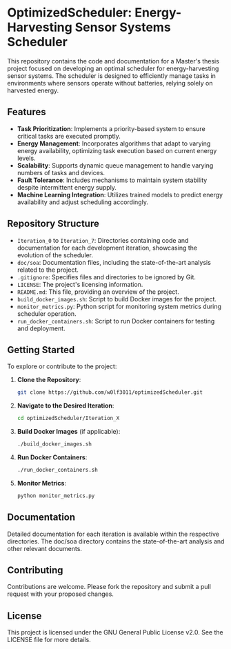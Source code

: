 # OptimizedScheduler: Energy-Harvesting Sensor Systems Scheduler

This repository contains the code and documentation for a Master's thesis project focused on developing an optimal scheduler for energy-harvesting sensor systems. The scheduler is designed to efficiently manage tasks in environments where sensors operate without batteries, relying solely on harvested energy.

## Features

- **Task Prioritization**: Implements a priority-based system to ensure critical tasks are executed promptly.
- **Energy Management**: Incorporates algorithms that adapt to varying energy availability, optimizing task execution based on current energy levels.
- **Scalability**: Supports dynamic queue management to handle varying numbers of tasks and devices.
- **Fault Tolerance**: Includes mechanisms to maintain system stability despite intermittent energy supply.
- **Machine Learning Integration**: Utilizes trained models to predict energy availability and adjust scheduling accordingly.

## Repository Structure

- `Iteration_0` to `Iteration_7`: Directories containing code and documentation for each development iteration, showcasing the evolution of the scheduler.
- `doc/soa`: Documentation files, including the state-of-the-art analysis related to the project.
- `.gitignore`: Specifies files and directories to be ignored by Git.
- `LICENSE`: The project's licensing information.
- `README.md`: This file, providing an overview of the project.
- `build_docker_images.sh`: Script to build Docker images for the project.
- `monitor_metrics.py`: Python script for monitoring system metrics during scheduler operation.
- `run_docker_containers.sh`: Script to run Docker containers for testing and deployment.

## Getting Started

To explore or contribute to the project:

1. **Clone the Repository**:
   ```bash
   git clone https://github.com/w0lf3011/optimizedScheduler.git
   ```

2. **Navigate to the Desired Iteration**:
   ```bash
   cd optimizedScheduler/Iteration_X
   ```

3. **Build Docker Images** (if applicable):
   ```bash
   ./build_docker_images.sh
   ```

4. **Run Docker Containers**:
   ```bash
   ./run_docker_containers.sh
   ```

5. **Monitor Metrics**:
   ```bash
   python monitor_metrics.py
   ```


## Documentation
Detailed documentation for each iteration is available within the respective directories. The doc/soa directory contains the state-of-the-art analysis and other relevant documents.


## Contributing
Contributions are welcome. Please fork the repository and submit a pull request with your proposed changes.

## License
This project is licensed under the GNU General Public License v2.0. See the LICENSE file for more details.
